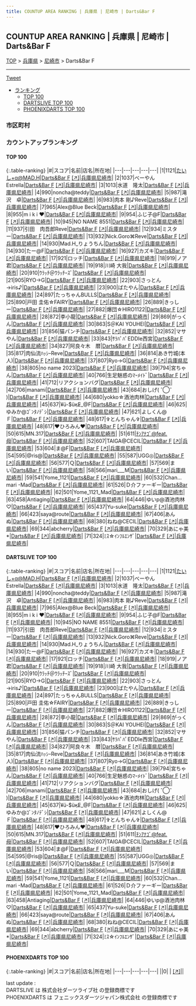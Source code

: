 ```yaml
---
title: COUNTUP AREA RANKING | 兵庫県 | 尼崎市 | Darts&Bar F
---
```

## COUNTUP AREA RANKING | 兵庫県 | 尼崎市 | Darts&Bar F

[TOP](/darts/rank/) > [兵庫県](/darts/rank/兵庫県/) > [尼崎市](/darts/rank/兵庫県/尼崎市/) > Darts&Bar F

___

<a href="https://twitter.com/share?ref_src=twsrc%5Etfw" data-text="COUNTUP AREA RANKING | 兵庫県尼崎市Darts&Bar F" class="twitter-share-button" data-hashtags="DARTSLIVE,PHOENIXDARTS,darts,ダーツ" data-show-count="false">Tweet</a>

* [ランキング](#カウントアップランキング)
    * [TOP 100](#top-100)
    * [DARTSLIVE TOP 100](#dartslive-top-100)
    * [PHOENIXDARTS TOP 100](#phoenixdarts-top-100)

### 市区町村

<ul>

</ul>

### カウントアップランキング

#### TOP 100



{:.table-ranking}
|#|スコア|名前|店名|所在地|
|---|---|---|---|---|
|1|1121|<span class="rank-name-dl">たいし+α@MAD.H</span>|<a href="/darts/rank/shops/71580aaac84c17b0a3f63593b5358cc4.html">Darts&Bar F</a> <a href="https://search.dartslive.com/jp/shop/71580aaac84c17b0a3f63593b5358cc4">[↗]</a>|<a href="/darts/rank/兵庫県/尼崎市">兵庫県尼崎市</a>|
|2|1037|<span class="rank-name-dl">べーやんEstrella</span>|<a href="/darts/rank/shops/71580aaac84c17b0a3f63593b5358cc4.html">Darts&Bar F</a> <a href="https://search.dartslive.com/jp/shop/71580aaac84c17b0a3f63593b5358cc4">[↗]</a>|<a href="/darts/rank/兵庫県/尼崎市">兵庫県尼崎市</a>|
|3|1013|<span class="rank-name-dl">水道　隆太</span>|<a href="/darts/rank/shops/71580aaac84c17b0a3f63593b5358cc4.html">Darts&Bar F</a> <a href="https://search.dartslive.com/jp/shop/71580aaac84c17b0a3f63593b5358cc4">[↗]</a>|<a href="/darts/rank/兵庫県/尼崎市">兵庫県尼崎市</a>|
|4|990|<span class="rank-name-dl">noncha@teddy</span>|<a href="/darts/rank/shops/71580aaac84c17b0a3f63593b5358cc4.html">Darts&Bar F</a> <a href="https://search.dartslive.com/jp/shop/71580aaac84c17b0a3f63593b5358cc4">[↗]</a>|<a href="/darts/rank/兵庫県/尼崎市">兵庫県尼崎市</a>|
|5|987|<span class="rank-name-dl">滝沢　卓</span>|<a href="/darts/rank/shops/71580aaac84c17b0a3f63593b5358cc4.html">Darts&Bar F</a> <a href="https://search.dartslive.com/jp/shop/71580aaac84c17b0a3f63593b5358cc4">[↗]</a>|<a href="/darts/rank/兵庫県/尼崎市">兵庫県尼崎市</a>|
|6|983|<span class="rank-name-dl">肉本 剛♪Reve</span>|<a href="/darts/rank/shops/71580aaac84c17b0a3f63593b5358cc4.html">Darts&Bar F</a> <a href="https://search.dartslive.com/jp/shop/71580aaac84c17b0a3f63593b5358cc4">[↗]</a>|<a href="/darts/rank/兵庫県/尼崎市">兵庫県尼崎市</a>|
|7|965|<span class="rank-name-dl">Alex@Blue Beck</span>|<a href="/darts/rank/shops/71580aaac84c17b0a3f63593b5358cc4.html">Darts&Bar F</a> <a href="https://search.dartslive.com/jp/shop/71580aaac84c17b0a3f63593b5358cc4">[↗]</a>|<a href="/darts/rank/兵庫県/尼崎市">兵庫県尼崎市</a>|
|8|955|<span class="rank-name-dl">m i k i ❤︎</span>|<a href="/darts/rank/shops/71580aaac84c17b0a3f63593b5358cc4.html">Darts&Bar F</a> <a href="https://search.dartslive.com/jp/shop/71580aaac84c17b0a3f63593b5358cc4">[↗]</a>|<a href="/darts/rank/兵庫県/尼崎市">兵庫県尼崎市</a>|
|9|954|<span class="rank-name-dl">ふじ子@F</span>|<a href="/darts/rank/shops/71580aaac84c17b0a3f63593b5358cc4.html">Darts&Bar F</a> <a href="https://search.dartslive.com/jp/shop/71580aaac84c17b0a3f63593b5358cc4">[↗]</a>|<a href="/darts/rank/兵庫県/尼崎市">兵庫県尼崎市</a>|
|10|945|<span class="rank-name-dl">NO NAME 8551</span>|<a href="/darts/rank/shops/71580aaac84c17b0a3f63593b5358cc4.html">Darts&Bar F</a> <a href="https://search.dartslive.com/jp/shop/71580aaac84c17b0a3f63593b5358cc4">[↗]</a>|<a href="/darts/rank/兵庫県/尼崎市">兵庫県尼崎市</a>|
|11|937|<span class="rank-name-dl">引田　肉吾郎Reve</span>|<a href="/darts/rank/shops/71580aaac84c17b0a3f63593b5358cc4.html">Darts&Bar F</a> <a href="https://search.dartslive.com/jp/shop/71580aaac84c17b0a3f63593b5358cc4">[↗]</a>|<a href="/darts/rank/兵庫県/尼崎市">兵庫県尼崎市</a>|
|12|934|<span class="rank-name-dl">ミスター</span>|<a href="/darts/rank/shops/71580aaac84c17b0a3f63593b5358cc4.html">Darts&Bar F</a> <a href="https://search.dartslive.com/jp/shop/71580aaac84c17b0a3f63593b5358cc4">[↗]</a>|<a href="/darts/rank/兵庫県/尼崎市">兵庫県尼崎市</a>|
|13|932|<span class="rank-name-dl">Nick.Goro⌘Reve</span>|<a href="/darts/rank/shops/71580aaac84c17b0a3f63593b5358cc4.html">Darts&Bar F</a> <a href="https://search.dartslive.com/jp/shop/71580aaac84c17b0a3f63593b5358cc4">[↗]</a>|<a href="/darts/rank/兵庫県/尼崎市">兵庫県尼崎市</a>|
|14|930|<span class="rank-name-dl">Mad.H_りょうちん</span>|<a href="/darts/rank/shops/71580aaac84c17b0a3f63593b5358cc4.html">Darts&Bar F</a> <a href="https://search.dartslive.com/jp/shop/71580aaac84c17b0a3f63593b5358cc4">[↗]</a>|<a href="/darts/rank/兵庫県/尼崎市">兵庫県尼崎市</a>|
|14|930|<span class="rank-name-dl">たー@F</span>|<a href="/darts/rank/shops/71580aaac84c17b0a3f63593b5358cc4.html">Darts&Bar F</a> <a href="https://search.dartslive.com/jp/shop/71580aaac84c17b0a3f63593b5358cc4">[↗]</a>|<a href="/darts/rank/兵庫県/尼崎市">兵庫県尼崎市</a>|
|16|927|<span class="rank-name-dl">カズキ</span>|<a href="/darts/rank/shops/71580aaac84c17b0a3f63593b5358cc4.html">Darts&Bar F</a> <a href="https://search.dartslive.com/jp/shop/71580aaac84c17b0a3f63593b5358cc4">[↗]</a>|<a href="/darts/rank/兵庫県/尼崎市">兵庫県尼崎市</a>|
|17|921|<span class="rank-name-dl">ロッチ</span>|<a href="/darts/rank/shops/71580aaac84c17b0a3f63593b5358cc4.html">Darts&Bar F</a> <a href="https://search.dartslive.com/jp/shop/71580aaac84c17b0a3f63593b5358cc4">[↗]</a>|<a href="/darts/rank/兵庫県/尼崎市">兵庫県尼崎市</a>|
|18|919|<span class="rank-name-dl">ノア君</span>|<a href="/darts/rank/shops/71580aaac84c17b0a3f63593b5358cc4.html">Darts&Bar F</a> <a href="https://search.dartslive.com/jp/shop/71580aaac84c17b0a3f63593b5358cc4">[↗]</a>|<a href="/darts/rank/兵庫県/尼崎市">兵庫県尼崎市</a>|
|19|918|<span class="rank-name-dl">川崎 大我</span>|<a href="/darts/rank/shops/71580aaac84c17b0a3f63593b5358cc4.html">Darts&Bar F</a> <a href="https://search.dartslive.com/jp/shop/71580aaac84c17b0a3f63593b5358cc4">[↗]</a>|<a href="/darts/rank/兵庫県/尼崎市">兵庫県尼崎市</a>|
|20|910|<span class="rank-name-dl">ｳﾗｯﾁ＠ｳﾗｯﾁｰｽﾞ</span>|<a href="/darts/rank/shops/71580aaac84c17b0a3f63593b5358cc4.html">Darts&Bar F</a> <a href="https://search.dartslive.com/jp/shop/71580aaac84c17b0a3f63593b5358cc4">[↗]</a>|<a href="/darts/rank/兵庫県/尼崎市">兵庫県尼崎市</a>|
|21|905|<span class="rank-name-dl">RYO→G</span>|<a href="/darts/rank/shops/71580aaac84c17b0a3f63593b5358cc4.html">Darts&Bar F</a> <a href="https://search.dartslive.com/jp/shop/71580aaac84c17b0a3f63593b5358cc4">[↗]</a>|<a href="/darts/rank/兵庫県/尼崎市">兵庫県尼崎市</a>|
|22|903|<span class="rank-name-dl">さっとん→iris♪</span>|<a href="/darts/rank/shops/71580aaac84c17b0a3f63593b5358cc4.html">Darts&Bar F</a> <a href="https://search.dartslive.com/jp/shop/71580aaac84c17b0a3f63593b5358cc4">[↗]</a>|<a href="/darts/rank/兵庫県/尼崎市">兵庫県尼崎市</a>|
|23|900|<span class="rank-name-dl">ばたやん</span>|<a href="/darts/rank/shops/71580aaac84c17b0a3f63593b5358cc4.html">Darts&Bar F</a> <a href="https://search.dartslive.com/jp/shop/71580aaac84c17b0a3f63593b5358cc4">[↗]</a>|<a href="/darts/rank/兵庫県/尼崎市">兵庫県尼崎市</a>|
|24|897|<span class="rank-name-dl">たっちゃんBULLS</span>|<a href="/darts/rank/shops/71580aaac84c17b0a3f63593b5358cc4.html">Darts&Bar F</a> <a href="https://search.dartslive.com/jp/shop/71580aaac84c17b0a3f63593b5358cc4">[↗]</a>|<a href="/darts/rank/兵庫県/尼崎市">兵庫県尼崎市</a>|
|25|890|<span class="rank-name-dl">戸田 圭佑☆FAIRY</span>|<a href="/darts/rank/shops/71580aaac84c17b0a3f63593b5358cc4.html">Darts&Bar F</a> <a href="https://search.dartslive.com/jp/shop/71580aaac84c17b0a3f63593b5358cc4">[↗]</a>|<a href="/darts/rank/兵庫県/尼崎市">兵庫県尼崎市</a>|
|26|889|<span class="rank-name-dl">きっしー</span>|<a href="/darts/rank/shops/71580aaac84c17b0a3f63593b5358cc4.html">Darts&Bar F</a> <a href="https://search.dartslive.com/jp/shop/71580aaac84c17b0a3f63593b5358cc4">[↗]</a>|<a href="/darts/rank/兵庫県/尼崎市">兵庫県尼崎市</a>|
|27|882|<span class="rank-name-dl">爆団☆HIRO1122</span>|<a href="/darts/rank/shops/71580aaac84c17b0a3f63593b5358cc4.html">Darts&Bar F</a> <a href="https://search.dartslive.com/jp/shop/71580aaac84c17b0a3f63593b5358cc4">[↗]</a>|<a href="/darts/rank/兵庫県/尼崎市">兵庫県尼崎市</a>|
|28|872|<span class="rank-name-dl">李小龍</span>|<a href="/darts/rank/shops/71580aaac84c17b0a3f63593b5358cc4.html">Darts&Bar F</a> <a href="https://search.dartslive.com/jp/shop/71580aaac84c17b0a3f63593b5358cc4">[↗]</a>|<a href="/darts/rank/兵庫県/尼崎市">兵庫県尼崎市</a>|
|29|869|<span class="rank-name-dl">がっくん</span>|<a href="/darts/rank/shops/71580aaac84c17b0a3f63593b5358cc4.html">Darts&Bar F</a> <a href="https://search.dartslive.com/jp/shop/71580aaac84c17b0a3f63593b5358cc4">[↗]</a>|<a href="/darts/rank/兵庫県/尼崎市">兵庫県尼崎市</a>|
|30|863|<span class="rank-name-dl">S＠KAI YOUHEI</span>|<a href="/darts/rank/shops/71580aaac84c17b0a3f63593b5358cc4.html">Darts&Bar F</a> <a href="https://search.dartslive.com/jp/shop/71580aaac84c17b0a3f63593b5358cc4">[↗]</a>|<a href="/darts/rank/兵庫県/尼崎市">兵庫県尼崎市</a>|
|31|856|<span class="rank-name-dl">猫パンチ</span>|<a href="/darts/rank/shops/71580aaac84c17b0a3f63593b5358cc4.html">Darts&Bar F</a> <a href="https://search.dartslive.com/jp/shop/71580aaac84c17b0a3f63593b5358cc4">[↗]</a>|<a href="/darts/rank/兵庫県/尼崎市">兵庫県尼崎市</a>|
|32|852|<span class="rank-name-dl">マサやん</span>|<a href="/darts/rank/shops/71580aaac84c17b0a3f63593b5358cc4.html">Darts&Bar F</a> <a href="https://search.dartslive.com/jp/shop/71580aaac84c17b0a3f63593b5358cc4">[↗]</a>|<a href="/darts/rank/兵庫県/尼崎市">兵庫県尼崎市</a>|
|33|843|<span class="rank-name-dl">ｻﾗﾊﾟﾊﾟEDDIe西宮</span>|<a href="/darts/rank/shops/71580aaac84c17b0a3f63593b5358cc4.html">Darts&Bar F</a> <a href="https://search.dartslive.com/jp/shop/71580aaac84c17b0a3f63593b5358cc4">[↗]</a>|<a href="/darts/rank/兵庫県/尼崎市">兵庫県尼崎市</a>|
|34|827|<span class="rank-name-dl">阿良々木　暦</span>|<a href="/darts/rank/shops/71580aaac84c17b0a3f63593b5358cc4.html">Darts&Bar F</a> <a href="https://search.dartslive.com/jp/shop/71580aaac84c17b0a3f63593b5358cc4">[↗]</a>|<a href="/darts/rank/兵庫県/尼崎市">兵庫県尼崎市</a>|
|35|817|<span class="rank-name-dl">肉仙流ﾊｯｼｰReve</span>|<a href="/darts/rank/shops/71580aaac84c17b0a3f63593b5358cc4.html">Darts&Bar F</a> <a href="https://search.dartslive.com/jp/shop/71580aaac84c17b0a3f63593b5358cc4">[↗]</a>|<a href="/darts/rank/兵庫県/尼崎市">兵庫県尼崎市</a>|
|36|814|<span class="rank-name-dl">あき竹城(本人)</span>|<a href="/darts/rank/shops/71580aaac84c17b0a3f63593b5358cc4.html">Darts&Bar F</a> <a href="https://search.dartslive.com/jp/shop/71580aaac84c17b0a3f63593b5358cc4">[↗]</a>|<a href="/darts/rank/兵庫県/尼崎市">兵庫県尼崎市</a>|
|37|807|<span class="rank-name-dl">Ryo→G</span>|<a href="/darts/rank/shops/71580aaac84c17b0a3f63593b5358cc4.html">Darts&Bar F</a> <a href="https://search.dartslive.com/jp/shop/71580aaac84c17b0a3f63593b5358cc4">[↗]</a>|<a href="/darts/rank/兵庫県/尼崎市">兵庫県尼崎市</a>|
|38|805|<span class="rank-name-dl">no name 2023</span>|<a href="/darts/rank/shops/71580aaac84c17b0a3f63593b5358cc4.html">Darts&Bar F</a> <a href="https://search.dartslive.com/jp/shop/71580aaac84c17b0a3f63593b5358cc4">[↗]</a>|<a href="/darts/rank/兵庫県/尼崎市">兵庫県尼崎市</a>|
|39|794|<span class="rank-name-dl">宮ちゃん</span>|<a href="/darts/rank/shops/71580aaac84c17b0a3f63593b5358cc4.html">Darts&Bar F</a> <a href="https://search.dartslive.com/jp/shop/71580aaac84c17b0a3f63593b5358cc4">[↗]</a>|<a href="/darts/rank/兵庫県/尼崎市">兵庫県尼崎市</a>|
|40|766|<span class="rank-name-dl">生足魅惑のﾏｰﾒｲﾄﾞ</span>|<a href="/darts/rank/shops/71580aaac84c17b0a3f63593b5358cc4.html">Darts&Bar F</a> <a href="https://search.dartslive.com/jp/shop/71580aaac84c17b0a3f63593b5358cc4">[↗]</a>|<a href="/darts/rank/兵庫県/尼崎市">兵庫県尼崎市</a>|
|41|712|<span class="rank-name-dl">リアクションバグ</span>|<a href="/darts/rank/shops/71580aaac84c17b0a3f63593b5358cc4.html">Darts&Bar F</a> <a href="https://search.dartslive.com/jp/shop/71580aaac84c17b0a3f63593b5358cc4">[↗]</a>|<a href="/darts/rank/兵庫県/尼崎市">兵庫県尼崎市</a>|
|42|706|<span class="rank-name-dl">manami</span>|<a href="/darts/rank/shops/71580aaac84c17b0a3f63593b5358cc4.html">Darts&Bar F</a> <a href="https://search.dartslive.com/jp/shop/71580aaac84c17b0a3f63593b5358cc4">[↗]</a>|<a href="/darts/rank/兵庫県/尼崎市">兵庫県尼崎市</a>|
|43|684|<span class="rank-name-dl">おしげ( ˆ◯ˆ )</span>|<a href="/darts/rank/shops/71580aaac84c17b0a3f63593b5358cc4.html">Darts&Bar F</a> <a href="https://search.dartslive.com/jp/shop/71580aaac84c17b0a3f63593b5358cc4">[↗]</a>|<a href="/darts/rank/兵庫県/尼崎市">兵庫県尼崎市</a>|
|44|680|<span class="rank-name-dl">yokko☆酒池肉林</span>|<a href="/darts/rank/shops/71580aaac84c17b0a3f63593b5358cc4.html">Darts&Bar F</a> <a href="https://search.dartslive.com/jp/shop/71580aaac84c17b0a3f63593b5358cc4">[↗]</a>|<a href="/darts/rank/兵庫県/尼崎市">兵庫県尼崎市</a>|
|45|637|<span class="rank-name-dl">¥ü-$üӄE̷_@F</span>|<a href="/darts/rank/shops/71580aaac84c17b0a3f63593b5358cc4.html">Darts&Bar F</a> <a href="https://search.dartslive.com/jp/shop/71580aaac84c17b0a3f63593b5358cc4">[↗]</a>|<a href="/darts/rank/兵庫県/尼崎市">兵庫県尼崎市</a>|
|46|625|<span class="rank-name-dl">ゆみか@ｺﾞﾝﾀﾉﾃﾞｼ</span>|<a href="/darts/rank/shops/71580aaac84c17b0a3f63593b5358cc4.html">Darts&Bar F</a> <a href="https://search.dartslive.com/jp/shop/71580aaac84c17b0a3f63593b5358cc4">[↗]</a>|<a href="/darts/rank/兵庫県/尼崎市">兵庫県尼崎市</a>|
|47|621|<span class="rank-name-dl">よしくん@Ｆ</span>|<a href="/darts/rank/shops/71580aaac84c17b0a3f63593b5358cc4.html">Darts&Bar F</a> <a href="https://search.dartslive.com/jp/shop/71580aaac84c17b0a3f63593b5358cc4">[↗]</a>|<a href="/darts/rank/兵庫県/尼崎市">兵庫県尼崎市</a>|
|48|617|<span class="rank-name-dl">✞とんちゃん✞</span>|<a href="/darts/rank/shops/71580aaac84c17b0a3f63593b5358cc4.html">Darts&Bar F</a> <a href="https://search.dartslive.com/jp/shop/71580aaac84c17b0a3f63593b5358cc4">[↗]</a>|<a href="/darts/rank/兵庫県/尼崎市">兵庫県尼崎市</a>|
|48|617|<span class="rank-name-dl">❤ひろみん❤</span>|<a href="/darts/rank/shops/71580aaac84c17b0a3f63593b5358cc4.html">Darts&Bar F</a> <a href="https://search.dartslive.com/jp/shop/71580aaac84c17b0a3f63593b5358cc4">[↗]</a>|<a href="/darts/rank/兵庫県/尼崎市">兵庫県尼崎市</a>|
|50|615|<span class="rank-name-dl">MN.317</span>|<a href="/darts/rank/shops/71580aaac84c17b0a3f63593b5358cc4.html">Darts&Bar F</a> <a href="https://search.dartslive.com/jp/shop/71580aaac84c17b0a3f63593b5358cc4">[↗]</a>|<a href="/darts/rank/兵庫県/尼崎市">兵庫県尼崎市</a>|
|51|611|<span class="rank-name-dl">ﾁﾝｱﾅｺﾞ@feat.母</span>|<a href="/darts/rank/shops/71580aaac84c17b0a3f63593b5358cc4.html">Darts&Bar F</a> <a href="https://search.dartslive.com/jp/shop/71580aaac84c17b0a3f63593b5358cc4">[↗]</a>|<a href="/darts/rank/兵庫県/尼崎市">兵庫県尼崎市</a>|
|52|607|<span class="rank-name-dl">TAIGA@CECIL</span>|<a href="/darts/rank/shops/71580aaac84c17b0a3f63593b5358cc4.html">Darts&Bar F</a> <a href="https://search.dartslive.com/jp/shop/71580aaac84c17b0a3f63593b5358cc4">[↗]</a>|<a href="/darts/rank/兵庫県/尼崎市">兵庫県尼崎市</a>|
|53|604|<span class="rank-name-dl">ま@F</span>|<a href="/darts/rank/shops/71580aaac84c17b0a3f63593b5358cc4.html">Darts&Bar F</a> <a href="https://search.dartslive.com/jp/shop/71580aaac84c17b0a3f63593b5358cc4">[↗]</a>|<a href="/darts/rank/兵庫県/尼崎市">兵庫県尼崎市</a>|
|54|595|<span class="rank-name-dl">@ris@</span>|<a href="/darts/rank/shops/71580aaac84c17b0a3f63593b5358cc4.html">Darts&Bar F</a> <a href="https://search.dartslive.com/jp/shop/71580aaac84c17b0a3f63593b5358cc4">[↗]</a>|<a href="/darts/rank/兵庫県/尼崎市">兵庫県尼崎市</a>|
|55|587|<span class="rank-name-dl">UGG◎</span>|<a href="/darts/rank/shops/71580aaac84c17b0a3f63593b5358cc4.html">Darts&Bar F</a> <a href="https://search.dartslive.com/jp/shop/71580aaac84c17b0a3f63593b5358cc4">[↗]</a>|<a href="/darts/rank/兵庫県/尼崎市">兵庫県尼崎市</a>|
|56|577|<span class="rank-name-dl">Ｑ</span>|<a href="/darts/rank/shops/71580aaac84c17b0a3f63593b5358cc4.html">Darts&Bar F</a> <a href="https://search.dartslive.com/jp/shop/71580aaac84c17b0a3f63593b5358cc4">[↗]</a>|<a href="/darts/rank/兵庫県/尼崎市">兵庫県尼崎市</a>|
|57|569|<span class="rank-name-dl">まい</span>|<a href="/darts/rank/shops/71580aaac84c17b0a3f63593b5358cc4.html">Darts&Bar F</a> <a href="https://search.dartslive.com/jp/shop/71580aaac84c17b0a3f63593b5358cc4">[↗]</a>|<a href="/darts/rank/兵庫県/尼崎市">兵庫県尼崎市</a>|
|58|566|<span class="rank-name-dl">mari___M</span>|<a href="/darts/rank/shops/71580aaac84c17b0a3f63593b5358cc4.html">Darts&Bar F</a> <a href="https://search.dartslive.com/jp/shop/71580aaac84c17b0a3f63593b5358cc4">[↗]</a>|<a href="/darts/rank/兵庫県/尼崎市">兵庫県尼崎市</a>|
|59|541|<span class="rank-name-dl">Yome_1121</span>|<a href="/darts/rank/shops/71580aaac84c17b0a3f63593b5358cc4.html">Darts&Bar F</a> <a href="https://search.dartslive.com/jp/shop/71580aaac84c17b0a3f63593b5358cc4">[↗]</a>|<a href="/darts/rank/兵庫県/尼崎市">兵庫県尼崎市</a>|
|60|532|<span class="rank-name-dl">Chan…mari -Mad</span>|<a href="/darts/rank/shops/71580aaac84c17b0a3f63593b5358cc4.html">Darts&Bar F</a> <a href="https://search.dartslive.com/jp/shop/71580aaac84c17b0a3f63593b5358cc4">[↗]</a>|<a href="/darts/rank/兵庫県/尼崎市">兵庫県尼崎市</a>|
|61|526|<span class="rank-name-dl">Ｄ介ファーギー</span>|<a href="/darts/rank/shops/71580aaac84c17b0a3f63593b5358cc4.html">Darts&Bar F</a> <a href="https://search.dartslive.com/jp/shop/71580aaac84c17b0a3f63593b5358cc4">[↗]</a>|<a href="/darts/rank/兵庫県/尼崎市">兵庫県尼崎市</a>|
|62|501|<span class="rank-name-dl">Yome_1121_Mad</span>|<a href="/darts/rank/shops/71580aaac84c17b0a3f63593b5358cc4.html">Darts&Bar F</a> <a href="https://search.dartslive.com/jp/shop/71580aaac84c17b0a3f63593b5358cc4">[↗]</a>|<a href="/darts/rank/兵庫県/尼崎市">兵庫県尼崎市</a>|
|63|458|<span class="rank-name-dl">Antiaging</span>|<a href="/darts/rank/shops/71580aaac84c17b0a3f63593b5358cc4.html">Darts&Bar F</a> <a href="https://search.dartslive.com/jp/shop/71580aaac84c17b0a3f63593b5358cc4">[↗]</a>|<a href="/darts/rank/兵庫県/尼崎市">兵庫県尼崎市</a>|
|64|446|<span class="rank-name-dl">ゆいp@酒池肉林♡</span>|<a href="/darts/rank/shops/71580aaac84c17b0a3f63593b5358cc4.html">Darts&Bar F</a> <a href="https://search.dartslive.com/jp/shop/71580aaac84c17b0a3f63593b5358cc4">[↗]</a>|<a href="/darts/rank/兵庫県/尼崎市">兵庫県尼崎市</a>|
|65|437|<span class="rank-name-dl">Yu-suke</span>|<a href="/darts/rank/shops/71580aaac84c17b0a3f63593b5358cc4.html">Darts&Bar F</a> <a href="https://search.dartslive.com/jp/shop/71580aaac84c17b0a3f63593b5358cc4">[↗]</a>|<a href="/darts/rank/兵庫県/尼崎市">兵庫県尼崎市</a>|
|66|423|<span class="rank-name-dl">saya@route</span>|<a href="/darts/rank/shops/71580aaac84c17b0a3f63593b5358cc4.html">Darts&Bar F</a> <a href="https://search.dartslive.com/jp/shop/71580aaac84c17b0a3f63593b5358cc4">[↗]</a>|<a href="/darts/rank/兵庫県/尼崎市">兵庫県尼崎市</a>|
|67|406|<span class="rank-name-dl">あんぬ</span>|<a href="/darts/rank/shops/71580aaac84c17b0a3f63593b5358cc4.html">Darts&Bar F</a> <a href="https://search.dartslive.com/jp/shop/71580aaac84c17b0a3f63593b5358cc4">[↗]</a>|<a href="/darts/rank/兵庫県/尼崎市">兵庫県尼崎市</a>|
|68|380|<span class="rank-name-dl">ねね@CECIL</span>|<a href="/darts/rank/shops/71580aaac84c17b0a3f63593b5358cc4.html">Darts&Bar F</a> <a href="https://search.dartslive.com/jp/shop/71580aaac84c17b0a3f63593b5358cc4">[↗]</a>|<a href="/darts/rank/兵庫県/尼崎市">兵庫県尼崎市</a>|
|69|344|<span class="rank-name-dl">abcherry</span>|<a href="/darts/rank/shops/71580aaac84c17b0a3f63593b5358cc4.html">Darts&Bar F</a> <a href="https://search.dartslive.com/jp/shop/71580aaac84c17b0a3f63593b5358cc4">[↗]</a>|<a href="/darts/rank/兵庫県/尼崎市">兵庫県尼崎市</a>|
|70|329|<span class="rank-name-dl">あにゃ美*</span>|<a href="/darts/rank/shops/71580aaac84c17b0a3f63593b5358cc4.html">Darts&Bar F</a> <a href="https://search.dartslive.com/jp/shop/71580aaac84c17b0a3f63593b5358cc4">[↗]</a>|<a href="/darts/rank/兵庫県/尼崎市">兵庫県尼崎市</a>|
|71|324|<span class="rank-name-dl">ﾐｽ☆ｲﾝﾌﾙｴﾝｻﾞ</span>|<a href="/darts/rank/shops/71580aaac84c17b0a3f63593b5358cc4.html">Darts&Bar F</a> <a href="https://search.dartslive.com/jp/shop/71580aaac84c17b0a3f63593b5358cc4">[↗]</a>|<a href="/darts/rank/兵庫県/尼崎市">兵庫県尼崎市</a>|


#### DARTSLIVE TOP 100



{:.table-ranking}
|#|スコア|名前|店名|所在地|
|---|---|---|---|---|
|1|1121|<span class="rank-name-dl">たいし+α@MAD.H</span>|<a href="/darts/rank/shops/71580aaac84c17b0a3f63593b5358cc4.html">Darts&Bar F</a> <a href="https://search.dartslive.com/jp/shop/71580aaac84c17b0a3f63593b5358cc4">[↗]</a>|<a href="/darts/rank/兵庫県/尼崎市">兵庫県尼崎市</a>|
|2|1037|<span class="rank-name-dl">べーやんEstrella</span>|<a href="/darts/rank/shops/71580aaac84c17b0a3f63593b5358cc4.html">Darts&Bar F</a> <a href="https://search.dartslive.com/jp/shop/71580aaac84c17b0a3f63593b5358cc4">[↗]</a>|<a href="/darts/rank/兵庫県/尼崎市">兵庫県尼崎市</a>|
|3|1013|<span class="rank-name-dl">水道　隆太</span>|<a href="/darts/rank/shops/71580aaac84c17b0a3f63593b5358cc4.html">Darts&Bar F</a> <a href="https://search.dartslive.com/jp/shop/71580aaac84c17b0a3f63593b5358cc4">[↗]</a>|<a href="/darts/rank/兵庫県/尼崎市">兵庫県尼崎市</a>|
|4|990|<span class="rank-name-dl">noncha@teddy</span>|<a href="/darts/rank/shops/71580aaac84c17b0a3f63593b5358cc4.html">Darts&Bar F</a> <a href="https://search.dartslive.com/jp/shop/71580aaac84c17b0a3f63593b5358cc4">[↗]</a>|<a href="/darts/rank/兵庫県/尼崎市">兵庫県尼崎市</a>|
|5|987|<span class="rank-name-dl">滝沢　卓</span>|<a href="/darts/rank/shops/71580aaac84c17b0a3f63593b5358cc4.html">Darts&Bar F</a> <a href="https://search.dartslive.com/jp/shop/71580aaac84c17b0a3f63593b5358cc4">[↗]</a>|<a href="/darts/rank/兵庫県/尼崎市">兵庫県尼崎市</a>|
|6|983|<span class="rank-name-dl">肉本 剛♪Reve</span>|<a href="/darts/rank/shops/71580aaac84c17b0a3f63593b5358cc4.html">Darts&Bar F</a> <a href="https://search.dartslive.com/jp/shop/71580aaac84c17b0a3f63593b5358cc4">[↗]</a>|<a href="/darts/rank/兵庫県/尼崎市">兵庫県尼崎市</a>|
|7|965|<span class="rank-name-dl">Alex@Blue Beck</span>|<a href="/darts/rank/shops/71580aaac84c17b0a3f63593b5358cc4.html">Darts&Bar F</a> <a href="https://search.dartslive.com/jp/shop/71580aaac84c17b0a3f63593b5358cc4">[↗]</a>|<a href="/darts/rank/兵庫県/尼崎市">兵庫県尼崎市</a>|
|8|955|<span class="rank-name-dl">m i k i ❤︎</span>|<a href="/darts/rank/shops/71580aaac84c17b0a3f63593b5358cc4.html">Darts&Bar F</a> <a href="https://search.dartslive.com/jp/shop/71580aaac84c17b0a3f63593b5358cc4">[↗]</a>|<a href="/darts/rank/兵庫県/尼崎市">兵庫県尼崎市</a>|
|9|954|<span class="rank-name-dl">ふじ子@F</span>|<a href="/darts/rank/shops/71580aaac84c17b0a3f63593b5358cc4.html">Darts&Bar F</a> <a href="https://search.dartslive.com/jp/shop/71580aaac84c17b0a3f63593b5358cc4">[↗]</a>|<a href="/darts/rank/兵庫県/尼崎市">兵庫県尼崎市</a>|
|10|945|<span class="rank-name-dl">NO NAME 8551</span>|<a href="/darts/rank/shops/71580aaac84c17b0a3f63593b5358cc4.html">Darts&Bar F</a> <a href="https://search.dartslive.com/jp/shop/71580aaac84c17b0a3f63593b5358cc4">[↗]</a>|<a href="/darts/rank/兵庫県/尼崎市">兵庫県尼崎市</a>|
|11|937|<span class="rank-name-dl">引田　肉吾郎Reve</span>|<a href="/darts/rank/shops/71580aaac84c17b0a3f63593b5358cc4.html">Darts&Bar F</a> <a href="https://search.dartslive.com/jp/shop/71580aaac84c17b0a3f63593b5358cc4">[↗]</a>|<a href="/darts/rank/兵庫県/尼崎市">兵庫県尼崎市</a>|
|12|934|<span class="rank-name-dl">ミスター</span>|<a href="/darts/rank/shops/71580aaac84c17b0a3f63593b5358cc4.html">Darts&Bar F</a> <a href="https://search.dartslive.com/jp/shop/71580aaac84c17b0a3f63593b5358cc4">[↗]</a>|<a href="/darts/rank/兵庫県/尼崎市">兵庫県尼崎市</a>|
|13|932|<span class="rank-name-dl">Nick.Goro⌘Reve</span>|<a href="/darts/rank/shops/71580aaac84c17b0a3f63593b5358cc4.html">Darts&Bar F</a> <a href="https://search.dartslive.com/jp/shop/71580aaac84c17b0a3f63593b5358cc4">[↗]</a>|<a href="/darts/rank/兵庫県/尼崎市">兵庫県尼崎市</a>|
|14|930|<span class="rank-name-dl">Mad.H_りょうちん</span>|<a href="/darts/rank/shops/71580aaac84c17b0a3f63593b5358cc4.html">Darts&Bar F</a> <a href="https://search.dartslive.com/jp/shop/71580aaac84c17b0a3f63593b5358cc4">[↗]</a>|<a href="/darts/rank/兵庫県/尼崎市">兵庫県尼崎市</a>|
|14|930|<span class="rank-name-dl">たー@F</span>|<a href="/darts/rank/shops/71580aaac84c17b0a3f63593b5358cc4.html">Darts&Bar F</a> <a href="https://search.dartslive.com/jp/shop/71580aaac84c17b0a3f63593b5358cc4">[↗]</a>|<a href="/darts/rank/兵庫県/尼崎市">兵庫県尼崎市</a>|
|16|927|<span class="rank-name-dl">カズキ</span>|<a href="/darts/rank/shops/71580aaac84c17b0a3f63593b5358cc4.html">Darts&Bar F</a> <a href="https://search.dartslive.com/jp/shop/71580aaac84c17b0a3f63593b5358cc4">[↗]</a>|<a href="/darts/rank/兵庫県/尼崎市">兵庫県尼崎市</a>|
|17|921|<span class="rank-name-dl">ロッチ</span>|<a href="/darts/rank/shops/71580aaac84c17b0a3f63593b5358cc4.html">Darts&Bar F</a> <a href="https://search.dartslive.com/jp/shop/71580aaac84c17b0a3f63593b5358cc4">[↗]</a>|<a href="/darts/rank/兵庫県/尼崎市">兵庫県尼崎市</a>|
|18|919|<span class="rank-name-dl">ノア君</span>|<a href="/darts/rank/shops/71580aaac84c17b0a3f63593b5358cc4.html">Darts&Bar F</a> <a href="https://search.dartslive.com/jp/shop/71580aaac84c17b0a3f63593b5358cc4">[↗]</a>|<a href="/darts/rank/兵庫県/尼崎市">兵庫県尼崎市</a>|
|19|918|<span class="rank-name-dl">川崎 大我</span>|<a href="/darts/rank/shops/71580aaac84c17b0a3f63593b5358cc4.html">Darts&Bar F</a> <a href="https://search.dartslive.com/jp/shop/71580aaac84c17b0a3f63593b5358cc4">[↗]</a>|<a href="/darts/rank/兵庫県/尼崎市">兵庫県尼崎市</a>|
|20|910|<span class="rank-name-dl">ｳﾗｯﾁ＠ｳﾗｯﾁｰｽﾞ</span>|<a href="/darts/rank/shops/71580aaac84c17b0a3f63593b5358cc4.html">Darts&Bar F</a> <a href="https://search.dartslive.com/jp/shop/71580aaac84c17b0a3f63593b5358cc4">[↗]</a>|<a href="/darts/rank/兵庫県/尼崎市">兵庫県尼崎市</a>|
|21|905|<span class="rank-name-dl">RYO→G</span>|<a href="/darts/rank/shops/71580aaac84c17b0a3f63593b5358cc4.html">Darts&Bar F</a> <a href="https://search.dartslive.com/jp/shop/71580aaac84c17b0a3f63593b5358cc4">[↗]</a>|<a href="/darts/rank/兵庫県/尼崎市">兵庫県尼崎市</a>|
|22|903|<span class="rank-name-dl">さっとん→iris♪</span>|<a href="/darts/rank/shops/71580aaac84c17b0a3f63593b5358cc4.html">Darts&Bar F</a> <a href="https://search.dartslive.com/jp/shop/71580aaac84c17b0a3f63593b5358cc4">[↗]</a>|<a href="/darts/rank/兵庫県/尼崎市">兵庫県尼崎市</a>|
|23|900|<span class="rank-name-dl">ばたやん</span>|<a href="/darts/rank/shops/71580aaac84c17b0a3f63593b5358cc4.html">Darts&Bar F</a> <a href="https://search.dartslive.com/jp/shop/71580aaac84c17b0a3f63593b5358cc4">[↗]</a>|<a href="/darts/rank/兵庫県/尼崎市">兵庫県尼崎市</a>|
|24|897|<span class="rank-name-dl">たっちゃんBULLS</span>|<a href="/darts/rank/shops/71580aaac84c17b0a3f63593b5358cc4.html">Darts&Bar F</a> <a href="https://search.dartslive.com/jp/shop/71580aaac84c17b0a3f63593b5358cc4">[↗]</a>|<a href="/darts/rank/兵庫県/尼崎市">兵庫県尼崎市</a>|
|25|890|<span class="rank-name-dl">戸田 圭佑☆FAIRY</span>|<a href="/darts/rank/shops/71580aaac84c17b0a3f63593b5358cc4.html">Darts&Bar F</a> <a href="https://search.dartslive.com/jp/shop/71580aaac84c17b0a3f63593b5358cc4">[↗]</a>|<a href="/darts/rank/兵庫県/尼崎市">兵庫県尼崎市</a>|
|26|889|<span class="rank-name-dl">きっしー</span>|<a href="/darts/rank/shops/71580aaac84c17b0a3f63593b5358cc4.html">Darts&Bar F</a> <a href="https://search.dartslive.com/jp/shop/71580aaac84c17b0a3f63593b5358cc4">[↗]</a>|<a href="/darts/rank/兵庫県/尼崎市">兵庫県尼崎市</a>|
|27|882|<span class="rank-name-dl">爆団☆HIRO1122</span>|<a href="/darts/rank/shops/71580aaac84c17b0a3f63593b5358cc4.html">Darts&Bar F</a> <a href="https://search.dartslive.com/jp/shop/71580aaac84c17b0a3f63593b5358cc4">[↗]</a>|<a href="/darts/rank/兵庫県/尼崎市">兵庫県尼崎市</a>|
|28|872|<span class="rank-name-dl">李小龍</span>|<a href="/darts/rank/shops/71580aaac84c17b0a3f63593b5358cc4.html">Darts&Bar F</a> <a href="https://search.dartslive.com/jp/shop/71580aaac84c17b0a3f63593b5358cc4">[↗]</a>|<a href="/darts/rank/兵庫県/尼崎市">兵庫県尼崎市</a>|
|29|869|<span class="rank-name-dl">がっくん</span>|<a href="/darts/rank/shops/71580aaac84c17b0a3f63593b5358cc4.html">Darts&Bar F</a> <a href="https://search.dartslive.com/jp/shop/71580aaac84c17b0a3f63593b5358cc4">[↗]</a>|<a href="/darts/rank/兵庫県/尼崎市">兵庫県尼崎市</a>|
|30|863|<span class="rank-name-dl">S＠KAI YOUHEI</span>|<a href="/darts/rank/shops/71580aaac84c17b0a3f63593b5358cc4.html">Darts&Bar F</a> <a href="https://search.dartslive.com/jp/shop/71580aaac84c17b0a3f63593b5358cc4">[↗]</a>|<a href="/darts/rank/兵庫県/尼崎市">兵庫県尼崎市</a>|
|31|856|<span class="rank-name-dl">猫パンチ</span>|<a href="/darts/rank/shops/71580aaac84c17b0a3f63593b5358cc4.html">Darts&Bar F</a> <a href="https://search.dartslive.com/jp/shop/71580aaac84c17b0a3f63593b5358cc4">[↗]</a>|<a href="/darts/rank/兵庫県/尼崎市">兵庫県尼崎市</a>|
|32|852|<span class="rank-name-dl">マサやん</span>|<a href="/darts/rank/shops/71580aaac84c17b0a3f63593b5358cc4.html">Darts&Bar F</a> <a href="https://search.dartslive.com/jp/shop/71580aaac84c17b0a3f63593b5358cc4">[↗]</a>|<a href="/darts/rank/兵庫県/尼崎市">兵庫県尼崎市</a>|
|33|843|<span class="rank-name-dl">ｻﾗﾊﾟﾊﾟEDDIe西宮</span>|<a href="/darts/rank/shops/71580aaac84c17b0a3f63593b5358cc4.html">Darts&Bar F</a> <a href="https://search.dartslive.com/jp/shop/71580aaac84c17b0a3f63593b5358cc4">[↗]</a>|<a href="/darts/rank/兵庫県/尼崎市">兵庫県尼崎市</a>|
|34|827|<span class="rank-name-dl">阿良々木　暦</span>|<a href="/darts/rank/shops/71580aaac84c17b0a3f63593b5358cc4.html">Darts&Bar F</a> <a href="https://search.dartslive.com/jp/shop/71580aaac84c17b0a3f63593b5358cc4">[↗]</a>|<a href="/darts/rank/兵庫県/尼崎市">兵庫県尼崎市</a>|
|35|817|<span class="rank-name-dl">肉仙流ﾊｯｼｰReve</span>|<a href="/darts/rank/shops/71580aaac84c17b0a3f63593b5358cc4.html">Darts&Bar F</a> <a href="https://search.dartslive.com/jp/shop/71580aaac84c17b0a3f63593b5358cc4">[↗]</a>|<a href="/darts/rank/兵庫県/尼崎市">兵庫県尼崎市</a>|
|36|814|<span class="rank-name-dl">あき竹城(本人)</span>|<a href="/darts/rank/shops/71580aaac84c17b0a3f63593b5358cc4.html">Darts&Bar F</a> <a href="https://search.dartslive.com/jp/shop/71580aaac84c17b0a3f63593b5358cc4">[↗]</a>|<a href="/darts/rank/兵庫県/尼崎市">兵庫県尼崎市</a>|
|37|807|<span class="rank-name-dl">Ryo→G</span>|<a href="/darts/rank/shops/71580aaac84c17b0a3f63593b5358cc4.html">Darts&Bar F</a> <a href="https://search.dartslive.com/jp/shop/71580aaac84c17b0a3f63593b5358cc4">[↗]</a>|<a href="/darts/rank/兵庫県/尼崎市">兵庫県尼崎市</a>|
|38|805|<span class="rank-name-dl">no name 2023</span>|<a href="/darts/rank/shops/71580aaac84c17b0a3f63593b5358cc4.html">Darts&Bar F</a> <a href="https://search.dartslive.com/jp/shop/71580aaac84c17b0a3f63593b5358cc4">[↗]</a>|<a href="/darts/rank/兵庫県/尼崎市">兵庫県尼崎市</a>|
|39|794|<span class="rank-name-dl">宮ちゃん</span>|<a href="/darts/rank/shops/71580aaac84c17b0a3f63593b5358cc4.html">Darts&Bar F</a> <a href="https://search.dartslive.com/jp/shop/71580aaac84c17b0a3f63593b5358cc4">[↗]</a>|<a href="/darts/rank/兵庫県/尼崎市">兵庫県尼崎市</a>|
|40|766|<span class="rank-name-dl">生足魅惑のﾏｰﾒｲﾄﾞ</span>|<a href="/darts/rank/shops/71580aaac84c17b0a3f63593b5358cc4.html">Darts&Bar F</a> <a href="https://search.dartslive.com/jp/shop/71580aaac84c17b0a3f63593b5358cc4">[↗]</a>|<a href="/darts/rank/兵庫県/尼崎市">兵庫県尼崎市</a>|
|41|712|<span class="rank-name-dl">リアクションバグ</span>|<a href="/darts/rank/shops/71580aaac84c17b0a3f63593b5358cc4.html">Darts&Bar F</a> <a href="https://search.dartslive.com/jp/shop/71580aaac84c17b0a3f63593b5358cc4">[↗]</a>|<a href="/darts/rank/兵庫県/尼崎市">兵庫県尼崎市</a>|
|42|706|<span class="rank-name-dl">manami</span>|<a href="/darts/rank/shops/71580aaac84c17b0a3f63593b5358cc4.html">Darts&Bar F</a> <a href="https://search.dartslive.com/jp/shop/71580aaac84c17b0a3f63593b5358cc4">[↗]</a>|<a href="/darts/rank/兵庫県/尼崎市">兵庫県尼崎市</a>|
|43|684|<span class="rank-name-dl">おしげ( ˆ◯ˆ )</span>|<a href="/darts/rank/shops/71580aaac84c17b0a3f63593b5358cc4.html">Darts&Bar F</a> <a href="https://search.dartslive.com/jp/shop/71580aaac84c17b0a3f63593b5358cc4">[↗]</a>|<a href="/darts/rank/兵庫県/尼崎市">兵庫県尼崎市</a>|
|44|680|<span class="rank-name-dl">yokko☆酒池肉林</span>|<a href="/darts/rank/shops/71580aaac84c17b0a3f63593b5358cc4.html">Darts&Bar F</a> <a href="https://search.dartslive.com/jp/shop/71580aaac84c17b0a3f63593b5358cc4">[↗]</a>|<a href="/darts/rank/兵庫県/尼崎市">兵庫県尼崎市</a>|
|45|637|<span class="rank-name-dl">¥ü-$üӄE̷_@F</span>|<a href="/darts/rank/shops/71580aaac84c17b0a3f63593b5358cc4.html">Darts&Bar F</a> <a href="https://search.dartslive.com/jp/shop/71580aaac84c17b0a3f63593b5358cc4">[↗]</a>|<a href="/darts/rank/兵庫県/尼崎市">兵庫県尼崎市</a>|
|46|625|<span class="rank-name-dl">ゆみか@ｺﾞﾝﾀﾉﾃﾞｼ</span>|<a href="/darts/rank/shops/71580aaac84c17b0a3f63593b5358cc4.html">Darts&Bar F</a> <a href="https://search.dartslive.com/jp/shop/71580aaac84c17b0a3f63593b5358cc4">[↗]</a>|<a href="/darts/rank/兵庫県/尼崎市">兵庫県尼崎市</a>|
|47|621|<span class="rank-name-dl">よしくん@Ｆ</span>|<a href="/darts/rank/shops/71580aaac84c17b0a3f63593b5358cc4.html">Darts&Bar F</a> <a href="https://search.dartslive.com/jp/shop/71580aaac84c17b0a3f63593b5358cc4">[↗]</a>|<a href="/darts/rank/兵庫県/尼崎市">兵庫県尼崎市</a>|
|48|617|<span class="rank-name-dl">✞とんちゃん✞</span>|<a href="/darts/rank/shops/71580aaac84c17b0a3f63593b5358cc4.html">Darts&Bar F</a> <a href="https://search.dartslive.com/jp/shop/71580aaac84c17b0a3f63593b5358cc4">[↗]</a>|<a href="/darts/rank/兵庫県/尼崎市">兵庫県尼崎市</a>|
|48|617|<span class="rank-name-dl">❤ひろみん❤</span>|<a href="/darts/rank/shops/71580aaac84c17b0a3f63593b5358cc4.html">Darts&Bar F</a> <a href="https://search.dartslive.com/jp/shop/71580aaac84c17b0a3f63593b5358cc4">[↗]</a>|<a href="/darts/rank/兵庫県/尼崎市">兵庫県尼崎市</a>|
|50|615|<span class="rank-name-dl">MN.317</span>|<a href="/darts/rank/shops/71580aaac84c17b0a3f63593b5358cc4.html">Darts&Bar F</a> <a href="https://search.dartslive.com/jp/shop/71580aaac84c17b0a3f63593b5358cc4">[↗]</a>|<a href="/darts/rank/兵庫県/尼崎市">兵庫県尼崎市</a>|
|51|611|<span class="rank-name-dl">ﾁﾝｱﾅｺﾞ@feat.母</span>|<a href="/darts/rank/shops/71580aaac84c17b0a3f63593b5358cc4.html">Darts&Bar F</a> <a href="https://search.dartslive.com/jp/shop/71580aaac84c17b0a3f63593b5358cc4">[↗]</a>|<a href="/darts/rank/兵庫県/尼崎市">兵庫県尼崎市</a>|
|52|607|<span class="rank-name-dl">TAIGA@CECIL</span>|<a href="/darts/rank/shops/71580aaac84c17b0a3f63593b5358cc4.html">Darts&Bar F</a> <a href="https://search.dartslive.com/jp/shop/71580aaac84c17b0a3f63593b5358cc4">[↗]</a>|<a href="/darts/rank/兵庫県/尼崎市">兵庫県尼崎市</a>|
|53|604|<span class="rank-name-dl">ま@F</span>|<a href="/darts/rank/shops/71580aaac84c17b0a3f63593b5358cc4.html">Darts&Bar F</a> <a href="https://search.dartslive.com/jp/shop/71580aaac84c17b0a3f63593b5358cc4">[↗]</a>|<a href="/darts/rank/兵庫県/尼崎市">兵庫県尼崎市</a>|
|54|595|<span class="rank-name-dl">@ris@</span>|<a href="/darts/rank/shops/71580aaac84c17b0a3f63593b5358cc4.html">Darts&Bar F</a> <a href="https://search.dartslive.com/jp/shop/71580aaac84c17b0a3f63593b5358cc4">[↗]</a>|<a href="/darts/rank/兵庫県/尼崎市">兵庫県尼崎市</a>|
|55|587|<span class="rank-name-dl">UGG◎</span>|<a href="/darts/rank/shops/71580aaac84c17b0a3f63593b5358cc4.html">Darts&Bar F</a> <a href="https://search.dartslive.com/jp/shop/71580aaac84c17b0a3f63593b5358cc4">[↗]</a>|<a href="/darts/rank/兵庫県/尼崎市">兵庫県尼崎市</a>|
|56|577|<span class="rank-name-dl">Ｑ</span>|<a href="/darts/rank/shops/71580aaac84c17b0a3f63593b5358cc4.html">Darts&Bar F</a> <a href="https://search.dartslive.com/jp/shop/71580aaac84c17b0a3f63593b5358cc4">[↗]</a>|<a href="/darts/rank/兵庫県/尼崎市">兵庫県尼崎市</a>|
|57|569|<span class="rank-name-dl">まい</span>|<a href="/darts/rank/shops/71580aaac84c17b0a3f63593b5358cc4.html">Darts&Bar F</a> <a href="https://search.dartslive.com/jp/shop/71580aaac84c17b0a3f63593b5358cc4">[↗]</a>|<a href="/darts/rank/兵庫県/尼崎市">兵庫県尼崎市</a>|
|58|566|<span class="rank-name-dl">mari___M</span>|<a href="/darts/rank/shops/71580aaac84c17b0a3f63593b5358cc4.html">Darts&Bar F</a> <a href="https://search.dartslive.com/jp/shop/71580aaac84c17b0a3f63593b5358cc4">[↗]</a>|<a href="/darts/rank/兵庫県/尼崎市">兵庫県尼崎市</a>|
|59|541|<span class="rank-name-dl">Yome_1121</span>|<a href="/darts/rank/shops/71580aaac84c17b0a3f63593b5358cc4.html">Darts&Bar F</a> <a href="https://search.dartslive.com/jp/shop/71580aaac84c17b0a3f63593b5358cc4">[↗]</a>|<a href="/darts/rank/兵庫県/尼崎市">兵庫県尼崎市</a>|
|60|532|<span class="rank-name-dl">Chan…mari -Mad</span>|<a href="/darts/rank/shops/71580aaac84c17b0a3f63593b5358cc4.html">Darts&Bar F</a> <a href="https://search.dartslive.com/jp/shop/71580aaac84c17b0a3f63593b5358cc4">[↗]</a>|<a href="/darts/rank/兵庫県/尼崎市">兵庫県尼崎市</a>|
|61|526|<span class="rank-name-dl">Ｄ介ファーギー</span>|<a href="/darts/rank/shops/71580aaac84c17b0a3f63593b5358cc4.html">Darts&Bar F</a> <a href="https://search.dartslive.com/jp/shop/71580aaac84c17b0a3f63593b5358cc4">[↗]</a>|<a href="/darts/rank/兵庫県/尼崎市">兵庫県尼崎市</a>|
|62|501|<span class="rank-name-dl">Yome_1121_Mad</span>|<a href="/darts/rank/shops/71580aaac84c17b0a3f63593b5358cc4.html">Darts&Bar F</a> <a href="https://search.dartslive.com/jp/shop/71580aaac84c17b0a3f63593b5358cc4">[↗]</a>|<a href="/darts/rank/兵庫県/尼崎市">兵庫県尼崎市</a>|
|63|458|<span class="rank-name-dl">Antiaging</span>|<a href="/darts/rank/shops/71580aaac84c17b0a3f63593b5358cc4.html">Darts&Bar F</a> <a href="https://search.dartslive.com/jp/shop/71580aaac84c17b0a3f63593b5358cc4">[↗]</a>|<a href="/darts/rank/兵庫県/尼崎市">兵庫県尼崎市</a>|
|64|446|<span class="rank-name-dl">ゆいp@酒池肉林♡</span>|<a href="/darts/rank/shops/71580aaac84c17b0a3f63593b5358cc4.html">Darts&Bar F</a> <a href="https://search.dartslive.com/jp/shop/71580aaac84c17b0a3f63593b5358cc4">[↗]</a>|<a href="/darts/rank/兵庫県/尼崎市">兵庫県尼崎市</a>|
|65|437|<span class="rank-name-dl">Yu-suke</span>|<a href="/darts/rank/shops/71580aaac84c17b0a3f63593b5358cc4.html">Darts&Bar F</a> <a href="https://search.dartslive.com/jp/shop/71580aaac84c17b0a3f63593b5358cc4">[↗]</a>|<a href="/darts/rank/兵庫県/尼崎市">兵庫県尼崎市</a>|
|66|423|<span class="rank-name-dl">saya@route</span>|<a href="/darts/rank/shops/71580aaac84c17b0a3f63593b5358cc4.html">Darts&Bar F</a> <a href="https://search.dartslive.com/jp/shop/71580aaac84c17b0a3f63593b5358cc4">[↗]</a>|<a href="/darts/rank/兵庫県/尼崎市">兵庫県尼崎市</a>|
|67|406|<span class="rank-name-dl">あんぬ</span>|<a href="/darts/rank/shops/71580aaac84c17b0a3f63593b5358cc4.html">Darts&Bar F</a> <a href="https://search.dartslive.com/jp/shop/71580aaac84c17b0a3f63593b5358cc4">[↗]</a>|<a href="/darts/rank/兵庫県/尼崎市">兵庫県尼崎市</a>|
|68|380|<span class="rank-name-dl">ねね@CECIL</span>|<a href="/darts/rank/shops/71580aaac84c17b0a3f63593b5358cc4.html">Darts&Bar F</a> <a href="https://search.dartslive.com/jp/shop/71580aaac84c17b0a3f63593b5358cc4">[↗]</a>|<a href="/darts/rank/兵庫県/尼崎市">兵庫県尼崎市</a>|
|69|344|<span class="rank-name-dl">abcherry</span>|<a href="/darts/rank/shops/71580aaac84c17b0a3f63593b5358cc4.html">Darts&Bar F</a> <a href="https://search.dartslive.com/jp/shop/71580aaac84c17b0a3f63593b5358cc4">[↗]</a>|<a href="/darts/rank/兵庫県/尼崎市">兵庫県尼崎市</a>|
|70|329|<span class="rank-name-dl">あにゃ美*</span>|<a href="/darts/rank/shops/71580aaac84c17b0a3f63593b5358cc4.html">Darts&Bar F</a> <a href="https://search.dartslive.com/jp/shop/71580aaac84c17b0a3f63593b5358cc4">[↗]</a>|<a href="/darts/rank/兵庫県/尼崎市">兵庫県尼崎市</a>|
|71|324|<span class="rank-name-dl">ﾐｽ☆ｲﾝﾌﾙｴﾝｻﾞ</span>|<a href="/darts/rank/shops/71580aaac84c17b0a3f63593b5358cc4.html">Darts&Bar F</a> <a href="https://search.dartslive.com/jp/shop/71580aaac84c17b0a3f63593b5358cc4">[↗]</a>|<a href="/darts/rank/兵庫県/尼崎市">兵庫県尼崎市</a>|


#### PHOENIXDARTS TOP 100



{:.table-ranking}
|#|スコア|名前|店名|所在地|
|---|---|---|---|---|
||0|<span class="rank-name-dl"> </span>|<a href="/darts/rank/shops/.html"></a> <a href="">[↗]</a>|<a href="/darts/rank//"></a>|


<div class="footer border-top border-gray-light mt-5 pt-3 text-right text-gray">
    last update : <span style="font-weight: italic" id="foot_last_modified"></span><br />
    DARTSLIVE は 株式会社ダーツライブ社 の登録商標です<br />
    PHOENIXDARTS は フェニックスダーツジャパン株式会社 の登録商標です<br />
</div>

<script src="https://cdnjs.cloudflare.com/ajax/libs/jquery.tablesorter/2.31.3/js/jquery.tablesorter.min.js" integrity="sha512-qzgd5cYSZcosqpzpn7zF2ZId8f/8CHmFKZ8j7mU4OUXTNRd5g+ZHBPsgKEwoqxCtdQvExE5LprwwPAgoicguNg==" crossorigin="anonymous" referrerpolicy="no-referrer"></script>
<link rel="stylesheet" href="https://cdnjs.cloudflare.com/ajax/libs/jquery.tablesorter/2.31.3/css/theme.default.min.css" integrity="sha512-wghhOJkjQX0Lh3NSWvNKeZ0ZpNn+SPVXX1Qyc9OCaogADktxrBiBdKGDoqVUOyhStvMBmJQ8ZdMHiR3wuEq8+w==" crossorigin="anonymous" referrerpolicy="no-referrer" />
<script>
$(function() {
    $(".table-ranking").tablesorter({sortList:[[0, 0]]});
    $("#foot_last_modified").text(formatDate(new Date(document.lastModified), 'yyyy-MM-dd HH:mm:ss'));
});
</script>

<script async src="https://platform.twitter.com/widgets.js" charset="utf-8"></script>